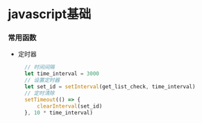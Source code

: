 # javascript基础

### 常用函数

- 定时器
  ```js
    // 时间间隔
    let time_interval = 3000
    // 设置定时器
    let set_id = setInterval(get_list_check, time_interval)
    // 定时清除
    setTimeout(() => {
        clearInterval(set_id)
    }, 10 * time_interval)
  ```